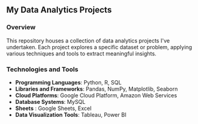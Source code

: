 ## My Data Analytics Projects

### Overview


This repository houses a collection of data analytics projects I've undertaken. Each project explores a specific dataset or problem, applying various techniques and tools to extract meaningful insights.


### Technologies and Tools

  - __Programming Languages__: Python, R, SQL <br>
  - __Libraries and Frameworks__: Pandas, NumPy, Matplotlib, Seaborn <br>
  - __Cloud Platforms__: Google Cloud Platform, Amazon Web Services <br>
  - __Database Systems__: MySQL <br>
  - __Sheets__ : Google Sheets, Excel <br>
  - __Data Visualization Tools__: Tableau, Power BI <br>





